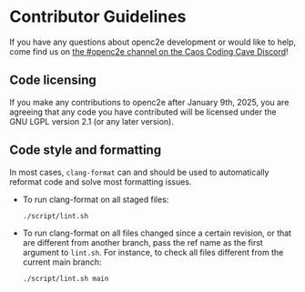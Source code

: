 # Contributor Guidelines

If you have any questions about openc2e development or would like to help, come find us on [the #openc2e channel on the Caos Coding Cave Discord](https://discord.gg/rWFC3b3)!

## Code licensing

If you make any contributions to openc2e after January 9th, 2025, you are agreeing that any code you have contributed will be licensed under the GNU LGPL version 2.1 (or any later version).

## Code style and formatting

In most cases, `clang-format` can and should be used to automatically reformat code and solve most formatting issues.

- To run clang-format on all staged files:
  ```sh
  ./script/lint.sh
  ```

- To run clang-format on all files changed since a certain revision, or that are different from another branch, pass the ref name as the first argument to `lint.sh`. For instance, to check all files different from the current main branch:
  ```sh
  ./script/lint.sh main
  ```



